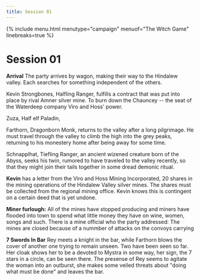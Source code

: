 ```yaml
--- 
title: Session 01
---
```


{% include menu.html menutype="campaign" menuof="The Witch Game" linebreaks=true %}


# Session 01

**Arrival** The party arrives by wagon, making their way to the Hindalew valley. Each searches for something independent of the others.

Kevin Strongbones, Halfling Ranger, fulfills a contract that was put into place by rival Amner silver mine. To burn down the Chauncey -- the seat of the Waterdeep company Viro and Hoss' power.

Zuza, Half elf Paladin, 

Farthorn, Dragonborn Monk, returns to the valley after a long pilgrimage. He must travel through the valley to climb the high into the grey peaks, returning to his monestery home after being away for some time.

Schnapplhat, Tiefling Ranger, an ancient wizened creature born of the Abyss, seeks his twin, rumored to have traveled to the valley recently, so that they might join their tails together in some dread demonic ritual.

**Kevin** has a letter from the Viro and Hoss Mining Incorporated, 20 shares in the mining operations of the Hindalew Valley silver mines. The shares must be collected from the regional mining office. Kevin knows this is contingent on a certain deed that is yet undone.

**Miner furlough:** All of the mines have stopped producing and miners have flooded into town to spend what little money they have on wine, women, songs and such. There is a mine official who the party addressed: The mines are closed because of a nummber of attacks on the convoys carrying 

**7 Swords In Bar** Rey meets a knight in the bar, while Farthorn blows the cover of another one trying to remain unseen. Two have been seen so far. Her cloak shows her to be a devoted to Mystra in some way, her sign, the 7 stars in a circle, can be seen there. The presense of Rey seems to agitate the woman into an outburst, she makes some veiled threats about "doing what must be done" and leaves the bar.

